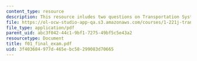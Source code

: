 ```yaml
---
content_type: resource
description: This resource inludes two questions on Transportation Systems.
file: https://ol-ocw-studio-app-qa.s3.amazonaws.com/courses/1-221j-transportation-systems-fall-2004/3f403684977d465ebc58299083d70665_f01_final_exam.pdf
file_type: application/pdf
parent_uid: abc3f042-44c1-9bf1-7275-49bf5c5e43a2
resourcetype: Document
title: f01_final_exam.pdf
uid: 3f403684-977d-465e-bc58-299083d70665
---
```

